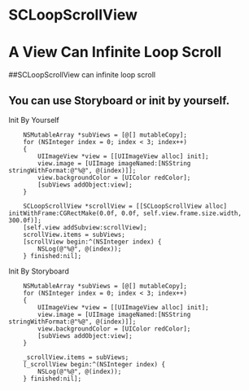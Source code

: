 # SCLoopScrollView
A View Can Infinite Loop Scroll
============================

##SCLoopScrollView can infinite loop scroll

You can use Storyboard or init by yourself.
-----------------

Init By Yourself
```{bash}
    NSMutableArray *subViews = [@[] mutableCopy];
    for (NSInteger index = 0; index < 3; index++)
    {
        UIImageView *view = [[UIImageView alloc] init];
        view.image = [UIImage imageNamed:[NSString stringWithFormat:@"%@", @(index)]];
        view.backgroundColor = [UIColor redColor];
        [subViews addObject:view];
    }
    
    SCLoopScrollView *scrollView = [[SCLoopScrollView alloc] initWithFrame:CGRectMake(0.0f, 0.0f, self.view.frame.size.width, 300.0f)];
    [self.view addSubview:scrollView];
    scrollView.items = subViews;
    [scrollView begin:^(NSInteger index) {
        NSLog(@"%@", @(index));
    } finished:nil];
```

Init By Storyboard
```{bash}
    NSMutableArray *subViews = [@[] mutableCopy];
    for (NSInteger index = 0; index < 3; index++)
    {
        UIImageView *view = [[UIImageView alloc] init];
        view.image = [UIImage imageNamed:[NSString stringWithFormat:@"%@", @(index)]];
        view.backgroundColor = [UIColor redColor];
        [subViews addObject:view];
    }
    
    _scrollView.items = subViews;
    [_scrollView begin:^(NSInteger index) {
        NSLog(@"%@", @(index));
    } finished:nil];
```
